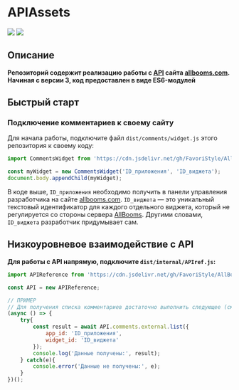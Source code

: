 # APIAssets
[![](https://img.shields.io/badge/KaMeHb__UA-Telegram-%230088cc.svg?longCache=true&style=flat-square)](https://t.me/KaMeHb_UA)
[![](https://data.jsdelivr.com/v1/package/gh/FavoriStyle/AllBoooms-APIAssets/badge)](https://www.jsdelivr.com/package/gh/FavoriStyle/AllBoooms-APIAssets?path=dist)

## Описание
**Репозиторий содержит реализацию работы с [API](https://api.allbooms.com/dev/) сайта [allbooms.com](https://allbooms.com). Начиная с версии 3, код предоставлен в виде ES6-модулей**

## Быстрый старт
### Подключение комментариев к своему сайту
Для начала работы, подключите файл `dist/comments/widget.js` этого репозитория к своему коду:
```javascript
import CommentsWidget from 'https://cdn.jsdelivr.net/gh/FavoriStyle/AllBoooms-APIAssets@3/dist/comments/widget.js';

const myWidget = new CommentsWidget('ID_приложения', 'ID_виджета');
document.body.appendChild(myWidget);
```
В коде выше, `ID_приложения` необходимо получить в панели управления разработчика на сайте [allbooms.com](https://allbooms.com). `ID_виджета` — это уникальный текстовый идентификатор для каждого отдельного виджета, который не регулируется со стороны сервера [AllBooms](https://allbooms.com). Другими словами, `ID_виджета` разработчик придумывает сам.

## Низкоуровневое взаимодействие с API
**Для работы с API напрямую, подключите `dist/internal/APIref.js`:**
```javascript
import APIReference from 'https://cdn.jsdelivr.net/gh/FavoriStyle/AllBoooms-APIAssets@3/dist/internal/APIref.js'

const API = new APIReference;

// ПРИМЕР
// Для получения списка комментариев достаточно выполнить следующее (см. https://allbooms.com:3000/AllBoooms/API_Docs/src/layer1/comments.md):
(async () => {
    try{
        const result = await API.comments.external.list({
            app_id: 'ID_приложения',
            widget_id: 'ID_виджета'
        });
        console.log('Данные получены:', result);
    } catch(e){
        console.error('Данные не получены:', e);
    }
})();
```

